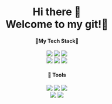 <div align="center">
  
  <h1> Hi there 👋 <br> Welcome to my git!🎈</h1>
  
  <h4>📌My Tech Stack📌</h4>
  <img src="https://img.shields.io/badge/Java-007396?style=flat&logo=Java&logoColor=white"/> <img src="https://img.shields.io/badge/CSS3-1572B6?style=flat&logo=CSS3&logoColor=white"/> <img src="https://img.shields.io/badge/HTML5-E34F26?style=flat&logo=HTML5&logoColor=white"/><br>
  <img src="https://img.shields.io/badge/JavaScript-F7DF1E?style=flat&logo=JavaScript&logoColor=white"/> <img src="https://img.shields.io/badge/Oracle-F80000?style=flat&logo=Oracle&logoColor=white"/> <img src="https://img.shields.io/badge/Python-3766AB?style=flat&logo=Python&logoColor=white"/>

  <h4>📢 Tools </h4>
  <img src="https://img.shields.io/badge/GitHub-181717?style=flat&logo=GitHub&logoColor=white"/> <img src="https://img.shields.io/badge/Eclipse-2C2255?style=flat&logo=eclipseide&logoColor=white"/> <img src="https://img.shields.io/badge/visualstudiocode-007ACC?style=flat&logo=VisualStudioCode&logoColor=white"/><br> 
  <img src="https://img.shields.io/badge/Unity-000000?style=flat&logo=Unity&logoColor=white"/> <img src="https://img.shields.io/badge/Android-3DDC84?style=flat&logo=Android&logoColor=white"/>
</div>
